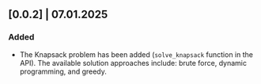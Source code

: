 ## [0.0.2] | 07.01.2025

### Added

- The Knapsack problem has been added (`solve_knapsack` function in the API). The available solution approaches include: brute force, dynamic programming, and greedy.
